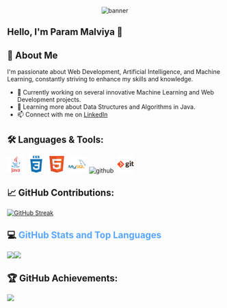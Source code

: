 <p align="center">
  <img src="https://user-images.githubusercontent.com/3369400/133268513-5bfe2f93-4402-42c9-a403-81c9e86934b6.jpeg" alt="banner" />
</p>

## Hello, I'm Param Malviya 👋

## 🚀 About Me

I'm passionate about Web Development, Artificial Intelligence, and Machine Learning, constantly striving to enhance my skills and knowledge.

- 🔭 Currently working on several innovative Machine Learning and Web Development projects. 
- 🌱 Learning more about Data Structures and Algorithms in Java.
- 📫 Connect with me on [LinkedIn](https://www.linkedin.com/in/param-malviya)

## 🛠️ Languages & Tools:
<div>
  <img src="https://github.com/devicons/devicon/blob/master/icons/java/java-original-wordmark.svg" title="Java" alt="Java" width="40" height="40"/>&nbsp;
  <img src="https://github.com/devicons/devicon/blob/master/icons/css3/css3-plain-wordmark.svg"  title="CSS3" alt="CSS" width="40" height="40"/>&nbsp;
  <img src="https://github.com/devicons/devicon/blob/master/icons/html5/html5-original.svg" title="HTML5" alt="HTML" width="40" height="40"/>&nbsp;
  <img src="https://github.com/devicons/devicon/blob/master/icons/mysql/mysql-original-wordmark.svg" title="MySQL"  alt="MySQL" width="40" height="40"/>&nbsp;
  <img src="https://cdn.worldvectorlogo.com/logos/github-icon-2.svg" title="github"  alt="github" width="40" height="40"/>&nbsp;
  <img src="https://github.com/devicons/devicon/blob/master/icons/git/git-original-wordmark.svg" title="Git" **alt="Git" width="40" height="40"/>
</div>

## 📈 GitHub Contributions:
<a href="https://git.io/streak-stats"><img src="https://streak-stats.demolab.com?user=ParamMalviya&bg_color%3D0%2Cea6161%2Cffc64d%2Cfffc4d%2C52fa5a&hide_border=true&background=45%2CEA6161%2C52FA5A&ring=000000&currStreakNum=000000&border=000000&stroke=000000&fire=000000&sideNums=000000&currStreakLabel=000000&sideLabels=000000&dates=000000&excludeDaysLabel=000000" alt="GitHub Streak" /></a>

## 💻 <span style="color:#58A6FF;">GitHub Stats and Top Languages</span>
<a><img height="120px" src="https://github-readme-stats.vercel.app/api?username=ParamMalviya&hide_title=true&hide_border=true&show_icons=true&include_all_commits=true&count_private=true&line_height=21&text_color=000&icon_color=000&bg_color=0,ea6161,ffc64d,fffc4d,52fa5a&theme=graywhite"/><!-- wi*quL3fcV --><img height="120px" src="https://github-readme-stats.vercel.app/api/top-langs/?username=ParamMalviya&hide=html&hide_title=true&hide_border=true&layout=compact&langs_count=6&exclude_repo=comp426,Redventures-Movie-Quotes&text_color=000&icon_color=fff&bg_color=0,52fa5a,4dfcff,c64dff&theme=graywhite"/></a>

## 🏆 GitHub Achievements:
<a href="https://github.com/ParamMalviya"><img height="120px" src="https://github-profile-trophy.vercel.app/?username=ParamMalviya&theme=gruvbox&no-frame=true&row=1&column=6&bg_color=0,ea6161,ffc64d,fffc4d,52fa5a&text_color=000"/></a>
